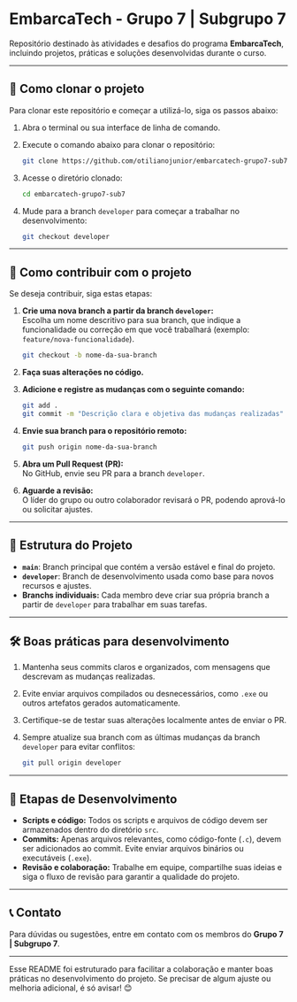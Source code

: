 # EmbarcaTech - Grupo 7 | Subgrupo 7  

Repositório destinado às atividades e desafios do programa **EmbarcaTech**, incluindo projetos, práticas e soluções desenvolvidas durante o curso.

---

## 📂 Como clonar o projeto  

Para clonar este repositório e começar a utilizá-lo, siga os passos abaixo:  

1. Abra o terminal ou sua interface de linha de comando.  
2. Execute o comando abaixo para clonar o repositório:  

   ```bash
   git clone https://github.com/otilianojunior/embarcatech-grupo7-sub7.git
   ```  

3. Acesse o diretório clonado:  

   ```bash
   cd embarcatech-grupo7-sub7
   ```  

4. Mude para a branch `developer` para começar a trabalhar no desenvolvimento:  

   ```bash
   git checkout developer
   ```  

---

## 🤝 Como contribuir com o projeto  

Se deseja contribuir, siga estas etapas:  

1. **Crie uma nova branch a partir da branch `developer`:**  
   Escolha um nome descritivo para sua branch, que indique a funcionalidade ou correção em que você trabalhará (exemplo: `feature/nova-funcionalidade`).  

   ```bash
   git checkout -b nome-da-sua-branch
   ```  

2. **Faça suas alterações no código.**  

3. **Adicione e registre as mudanças com o seguinte comando:**  

   ```bash
   git add .
   git commit -m "Descrição clara e objetiva das mudanças realizadas"
   ```  

4. **Envie sua branch para o repositório remoto:**  

   ```bash
   git push origin nome-da-sua-branch
   ```  

5. **Abra um Pull Request (PR):**  
   No GitHub, envie seu PR para a branch `developer`.  

6. **Aguarde a revisão:**  
   O líder do grupo ou outro colaborador revisará o PR, podendo aprová-lo ou solicitar ajustes.  

---

## 📑 Estrutura do Projeto  

- **`main`**: Branch principal que contém a versão estável e final do projeto.  
- **`developer`**: Branch de desenvolvimento usada como base para novos recursos e ajustes.  
- **Branchs individuais:** Cada membro deve criar sua própria branch a partir de `developer` para trabalhar em suas tarefas.

---

## 🛠️ Boas práticas para desenvolvimento  

1. Mantenha seus commits claros e organizados, com mensagens que descrevam as mudanças realizadas.  
2. Evite enviar arquivos compilados ou desnecessários, como `.exe` ou outros artefatos gerados automaticamente.  
3. Certifique-se de testar suas alterações localmente antes de enviar o PR.  
4. Sempre atualize sua branch com as últimas mudanças da branch `developer` para evitar conflitos:  

   ```bash
   git pull origin developer
   ```  

---

## 🚀 Etapas de Desenvolvimento  

- **Scripts e código:** Todos os scripts e arquivos de código devem ser armazenados dentro do diretório `src`.  
- **Commits:** Apenas arquivos relevantes, como código-fonte (`.c`), devem ser adicionados ao commit. Evite enviar arquivos binários ou executáveis (`.exe`).  
- **Revisão e colaboração:** Trabalhe em equipe, compartilhe suas ideias e siga o fluxo de revisão para garantir a qualidade do projeto.

---

## 📞 Contato  

Para dúvidas ou sugestões, entre em contato com os membros do **Grupo 7 | Subgrupo 7**.

--- 

Esse README foi estruturado para facilitar a colaboração e manter boas práticas no desenvolvimento do projeto. Se precisar de algum ajuste ou melhoria adicional, é só avisar! 😊
